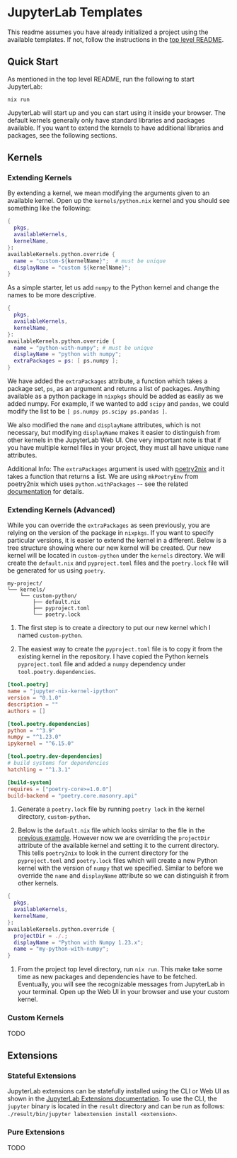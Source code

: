# JupyterLab Templates

This readme assumes you have already initialized a project using the available templates. If not, follow the instructions in the [top level README](../README.md).

## Quick Start

As mentioned in the top level README, run the following to start JupyterLab:

```shell
nix run
```

JupyterLab will start up and you can start using it inside your browser. The default kernels generally only have standard libraries and packages available. If you want to extend the kernels to have additional libraries and packages, see the following sections.

## Kernels

### Extending Kernels

By extending a kernel, we mean modifying the arguments given to an available kernel. Open up the `kernels/python.nix` kernel and you should see something like the following:

```nix
{
  pkgs,
  availableKernels,
  kernelName,
}:
availableKernels.python.override {
  name = "custom-${kernelName}";  # must be unique
  displayName = "custom ${kernelName}";
}
```

As a simple starter, let us add `numpy` to the Python kernel and change the names to be more descriptive.

```nix
{
  pkgs,
  availableKernels,
  kernelName,
}:
availableKernels.python.override {
  name = "python-with-numpy"; # must be unique
  displayName = "python with numpy";
  extraPackages = ps: [ ps.numpy ];
}
```

We have added the `extraPackages` attribute, a function which takes a package set, `ps`, as an argument and returns a list of packages. Anything available as a python package in `nixpkgs` should be added as easily as we added numpy. For example, if we wanted to add `scipy` and `pandas`, we could modify the list to be `[ ps.numpy ps.scipy ps.pandas ]`.

We also modified the `name` and `displayName` attributes, which is not necessary, but modifying `displayName` makes it easier to distinguish from other kernels in the JupyterLab Web UI. One very important note is that if you have multiple kernel files in your project, they must all have unique `name` attributes.

Additional Info: The `extraPackages` argument is used with [poetry2nix][mkpoetryenv] and it takes a function that returns a list. We are using `mkPoetryEnv` from poetry2nix which uses `python.withPackages` -- see the related [documentation][withpackages] for details.

### Extending Kernels (Advanced)

While you can override the `extraPackages` as seen previously, you are relying on the version of the package in `nixpkgs`. If you want to specify particular versions, it is easier to extend the kernel in a different. Below is a tree structure showing where our new kernel will be created. Our new kernel will be located in `custom-python` under the `kernels` directory. We will create the `default.nix` and `pyproject.toml` files and the `poetry.lock` file will be generated for us using `poetry`.

```
my-project/
└── kernels/
    └── custom-python/
        ├── default.nix
        ├── pyproject.toml
        └── poetry.lock
```

1. The first step is to create a directory to put our new kernel which I named `custom-python`.

1. The easiest way to create the `pyproject.toml` file is to copy it from the existing kernel in the repository. I have copied the Python kernels `pyproject.toml` file and added a `numpy` dependency under `tool.poetry.dependencies`.

```toml
[tool.poetry]
name = "jupyter-nix-kernel-ipython"
version = "0.1.0"
description = ""
authors = []

[tool.poetry.dependencies]
python = "^3.9"
numpy = "^1.23.0"
ipykernel = "^6.15.0"

[tool.poetry.dev-dependencies]
# build systems for dependencies
hatchling = "^1.3.1"

[build-system]
requires = ["poetry-core>=1.0.0"]
build-backend = "poetry.core.masonry.api"
```

1. Generate a `poetry.lock` file by running `poetry lock` in the kernel directory, `custom-python`.

1. Below is the `default.nix` file which looks similar to the file in the [previous example](#extending-kernels). However now we are overriding the `projectDir` attribute of the available kernel and setting it to the current directory. This tells `poetry2nix` to look in the current directory for the `pyproject.toml` and `poetry.lock` files which will create a new Python kernel with the version of `numpy` that we specified. Similar to before we override the `name` and `displayName` attribute so we can distinguish it from other kernels.

```nix
{
  pkgs,
  availableKernels,
  kernelName,
}:
availableKernels.python.override {
  projectDir = ./.;
  displayName = "Python with Numpy 1.23.x";
  name = "my-python-with-numpy";
}
```

1. From the project top level directory, run `nix run`. This make take some time as new packages and dependencies have to be fetched. Eventually, you will see the recognizable messages from JupyterLab in your terminal. Open up the Web UI in your browser and use your custom kernel.

### Custom Kernels

TODO

## Extensions

### Stateful Extensions

JupyterLab extensions can be statefully installed using the CLI or Web UI as shown in the [JupyterLab Extensions documentation][jlab-extensions]. To use the CLI, the `jupyter` binary is located in the `result` directory and can be run as follows: `./result/bin/jupyter labextension install <extension>`.

### Pure Extensions

TODO

[jlab-extensions]: https://jupyterlab.readthedocs.io/en/stable/user/extensions.html
[mkpoetryenv]: https://github.com/nix-community/poetry2nix/#mkpoetryenv
[withpackages]: https://nixos.org/manual/nixpkgs/stable/#python.withpackages-function
